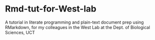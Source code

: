 # Rmd-tut-for-West-lab
A tutorial in literate programming and plain-text document prep using RMarkdown, for my colleagues in the West Lab at the Dept. of Biological Sciences, UCT
